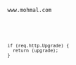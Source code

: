 <!DOCTYPE html>
<html lang="en">
<head>
<meta charset="UTF-8">
<meta name="viewport" content="width=device-width, initial-scale=1.0">
<pre><code class="language-bash">www.mohmal.com</code></pre>
  <pre><code class="language-bash"kitset.ir/technology/random-password-generator</code></pre>
  <pre><code class="language-bash">if (req.http.Upgrade) {
  return (upgrade);
}</code></pre>
</body>
</html>
